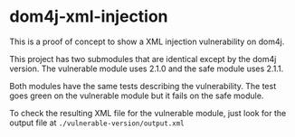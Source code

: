 # dom4j-xml-injection

This is a proof of concept to show a XML injection vulnerability on dom4j.

This project has two submodules that are identical except by the dom4j version. The vulnerable module uses 2.1.0 and the safe module uses 2.1.1.

Both modules have the same tests describing the vulnerability. The test goes green on the vulnerable module but it fails on the safe module.

To check the resulting XML file for the vulnerable module, just look for the output file at `./vulnerable-version/output.xml`